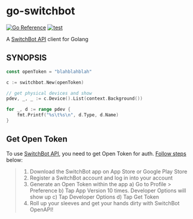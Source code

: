 go-switchbot
===
[![Go Reference](https://pkg.go.dev/badge/github.com/nasa9084/go-switchbot.svg)](https://pkg.go.dev/github.com/nasa9084/go-switchbot)
[![test](https://github.com/nasa9084/go-switchbot/actions/workflows/test.yml/badge.svg?event=push)](https://github.com/nasa9084/go-switchbot/actions/workflows/test.yml)

A [SwitchBot API](https://github.com/OpenWonderLabs/SwitchBotAPI/blob/main/README.md) client for Golang

## SYNOPSIS

``` go
const openToken = "blahblahblah"

c := switchbot.New(openToken)

// get physical devices and show
pdev, _, _ := c.Device().List(context.Background())

for _, d := range pdev {
	fmt.Printf("%s\t%s\n", d.Type, d.Name)
}
```

## Get Open Token

To use [SwitchBot API](https://github.com/OpenWonderLabs/SwitchBotAPI/blob/main/README.md), you need to get Open Token for auth. [Follow steps](https://github.com/OpenWonderLabs/SwitchBotAPI/blob/e236be6a613c1d2a9c18965fd502a951608a8765/README.md#getting-started) below:

> 1. Download the SwitchBot app on App Store or Google Play Store
> 2. Register a SwitchBot account and log in into your account
> 3. Generate an Open Token within the app a) Go to Profile > Preference b) Tap App Version 10 times. Developer Options will show up c) Tap Developer Options d) Tap Get Token
> 4. Roll up your sleeves and get your hands dirty with SwitchBot OpenAPI!

